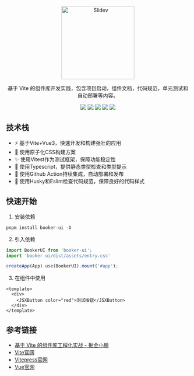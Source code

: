 <br/>

<p align="center">
  <img src="https://user-images.githubusercontent.com/36595085/188433793-d42eaaca-2fef-4c80-bfce-36b5ecf58e90.png" alt="Slidev" height="200" width="200"/>
</p>

<p align="center">
基于 Vite 的组件库开发实践，包含项目启动，组件文档，代码规范，单元测试和自动部署等内容。
</p>

<p align="center">
  <img src="https://img.shields.io/npm/l/booker-ui" />
  <img src="https://img.shields.io/bundlephobia/min/booker-ui" />
  <img src="https://img.shields.io/github/workflow/status/juetan/vite-ui-practice/CI?label=test" />
  <img src="https://img.shields.io/github/workflow/status/juetan/vite-ui-practice/Publish%20Booker-UI%20To%20Npm" />
  <img src="https://img.shields.io/npm/v/booker-ui" />
</p>

## 技术栈
- ⚡ 基于Vite+Vue3，快速开发和构建强壮的应用
- 🎨 使用原子化CSS构建方案
- ✨ 使用Vitest作为测试框架，保障功能稳定性  
- 🔖 使用Typescript，提供静态类型检查和类型提示
- 💎 使用Github Action持续集成，自动部署和发布
- 🎲 使用Husky和Eslint检查代码规范，保障良好的代码样式

## 快速开始
1. 安装依赖
```
pnpm install booker-ui -D
```
2. 引入依赖
```ts
import BookerUI from 'booker-ui';
import 'booker-ui/dist/assets/entry.css'

createApp(App).use(BookerUI).mount('#app');
```
3. 在组件中使用
```vue
<template>
  <div>
    <JSXButton color="red">测试按钮</JSXButton>
  </div>
</template>
```

## 参考链接
- [基于 Vite 的组件库工程化实战 - 掘金小册](https://juejin.cn/book/7117582869358182403)
- [Vite官网](https://vitejs.dev/)
- [Vitepress官网](https://vitepress.vuejs.org)
- [Vue官网](https://vuejs.org/)
